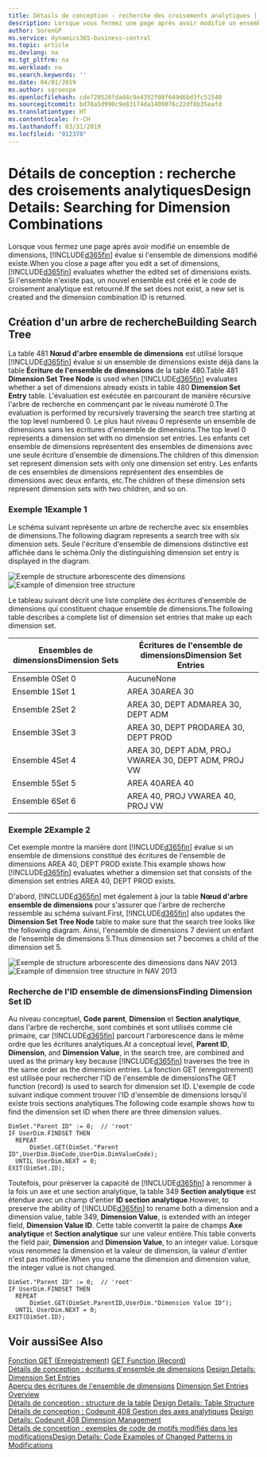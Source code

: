 ```yaml
---
title: Détails de conception - recherche des croisements analytiques | Microsoft Docs
description: Lorsque vous fermez une page après avoir modifié un ensemble de dimensions, Business Central évalue si l'ensemble de dimensions modifié existe. Si l'ensemble n'existe pas, un nouvel ensemble est créé et le code de croisement analytique est retourné.
author: SorenGP
ms.service: dynamics365-business-central
ms.topic: article
ms.devlang: na
ms.tgt_pltfrm: na
ms.workload: na
ms.search.keywords: ''
ms.date: 04/01/2019
ms.author: sgroespe
ms.openlocfilehash: cde720526fdad4c9e4352f08f649d6bd3fc51540
ms.sourcegitcommit: bd78a5d990c9e83174da1409076c22df8b35eafd
ms.translationtype: HT
ms.contentlocale: fr-CH
ms.lasthandoff: 03/31/2019
ms.locfileid: "912378"
---
```

# <a name="design-details-searching-for-dimension-combinations"></a><span data-ttu-id="9621f-104">Détails de conception : recherche des croisements analytiques</span><span class="sxs-lookup"><span data-stu-id="9621f-104">Design Details: Searching for Dimension Combinations</span></span>
<span data-ttu-id="9621f-105">Lorsque vous fermez une page après avoir modifié un ensemble de dimensions, [!INCLUDE[d365fin](includes/d365fin_md.md)] évalue si l'ensemble de dimensions modifié existe.</span><span class="sxs-lookup"><span data-stu-id="9621f-105">When you close a page after you edit a set of dimensions, [!INCLUDE[d365fin](includes/d365fin_md.md)] evaluates whether the edited set of dimensions exists.</span></span> <span data-ttu-id="9621f-106">Si l'ensemble n'existe pas, un nouvel ensemble est créé et le code de croisement analytique est retourné.</span><span class="sxs-lookup"><span data-stu-id="9621f-106">If the set does not exist, a new set is created and the dimension combination ID is returned.</span></span>  

## <a name="building-search-tree"></a><span data-ttu-id="9621f-107">Création d'un arbre de recherche</span><span class="sxs-lookup"><span data-stu-id="9621f-107">Building Search Tree</span></span>  
 <span data-ttu-id="9621f-108">La table 481 **Nœud d'arbre ensemble de dimensions** est utilisé lorsque [!INCLUDE[d365fin](includes/d365fin_md.md)] évalue si un ensemble de dimensions existe déjà dans la table **Écriture de l'ensemble de dimensions** de la table 480.</span><span class="sxs-lookup"><span data-stu-id="9621f-108">Table 481 **Dimension Set Tree Node** is used when [!INCLUDE[d365fin](includes/d365fin_md.md)] evaluates whether a set of dimensions already exists in table 480 **Dimension Set Entry** table.</span></span> <span data-ttu-id="9621f-109">L'évaluation est exécutée en parcourant de manière récursive l'arbre de recherche en commençant par le niveau numéroté 0.</span><span class="sxs-lookup"><span data-stu-id="9621f-109">The evaluation is performed by recursively traversing the search tree starting at the top level numbered 0.</span></span> <span data-ttu-id="9621f-110">Le plus haut niveau 0 représente un ensemble de dimensions sans les écritures d'ensemble de dimensions.</span><span class="sxs-lookup"><span data-stu-id="9621f-110">The top level 0 represents a dimension set with no dimension set entries.</span></span> <span data-ttu-id="9621f-111">Les enfants cet ensemble de dimensions représentent des ensembles de dimensions avec une seule écriture d'ensemble de dimensions.</span><span class="sxs-lookup"><span data-stu-id="9621f-111">The children of this dimension set represent dimension sets with only one dimension set entry.</span></span> <span data-ttu-id="9621f-112">Les enfants de ces ensembles de dimensions représentent des ensembles de dimensions avec deux enfants, etc.</span><span class="sxs-lookup"><span data-stu-id="9621f-112">The children of these dimension sets represent dimension sets with two children, and so on.</span></span>  

### <a name="example-1"></a><span data-ttu-id="9621f-113">Exemple 1</span><span class="sxs-lookup"><span data-stu-id="9621f-113">Example 1</span></span>  
 <span data-ttu-id="9621f-114">Le schéma suivant représente un arbre de recherche avec six ensembles de dimensions.</span><span class="sxs-lookup"><span data-stu-id="9621f-114">The following diagram represents a search tree with six dimension sets.</span></span> <span data-ttu-id="9621f-115">Seule l'écriture d'ensemble de dimensions distinctive est affichée dans le schéma.</span><span class="sxs-lookup"><span data-stu-id="9621f-115">Only the distinguishing dimension set entry is displayed in the diagram.</span></span>  

 <span data-ttu-id="9621f-116">![Exemple de structure arborescente des dimensions](media/nav2013_dimension_tree.png "Exemple de structure arborescente des dimensions")</span><span class="sxs-lookup"><span data-stu-id="9621f-116">![Example of dimension tree structure](media/nav2013_dimension_tree.png "Example of dimension tree structure")</span></span>  

 <span data-ttu-id="9621f-117">Le tableau suivant décrit une liste complète des écritures d'ensemble de dimensions qui constituent chaque ensemble de dimensions.</span><span class="sxs-lookup"><span data-stu-id="9621f-117">The following table describes a complete list of dimension set entries that make up each dimension set.</span></span>  

|<span data-ttu-id="9621f-118">Ensembles de dimensions</span><span class="sxs-lookup"><span data-stu-id="9621f-118">Dimension Sets</span></span>|<span data-ttu-id="9621f-119">Écritures de l'ensemble de dimensions</span><span class="sxs-lookup"><span data-stu-id="9621f-119">Dimension Set Entries</span></span>|  
|--------------------|---------------------------|  
|<span data-ttu-id="9621f-120">Ensemble 0</span><span class="sxs-lookup"><span data-stu-id="9621f-120">Set 0</span></span>|<span data-ttu-id="9621f-121">Aucune</span><span class="sxs-lookup"><span data-stu-id="9621f-121">None</span></span>|  
|<span data-ttu-id="9621f-122">Ensemble 1</span><span class="sxs-lookup"><span data-stu-id="9621f-122">Set 1</span></span>|<span data-ttu-id="9621f-123">AREA 30</span><span class="sxs-lookup"><span data-stu-id="9621f-123">AREA 30</span></span>|  
|<span data-ttu-id="9621f-124">Ensemble 2</span><span class="sxs-lookup"><span data-stu-id="9621f-124">Set 2</span></span>|<span data-ttu-id="9621f-125">AREA 30, DEPT ADM</span><span class="sxs-lookup"><span data-stu-id="9621f-125">AREA 30, DEPT ADM</span></span>|  
|<span data-ttu-id="9621f-126">Ensemble 3</span><span class="sxs-lookup"><span data-stu-id="9621f-126">Set 3</span></span>|<span data-ttu-id="9621f-127">AREA 30, DEPT PROD</span><span class="sxs-lookup"><span data-stu-id="9621f-127">AREA 30, DEPT PROD</span></span>|  
|<span data-ttu-id="9621f-128">Ensemble 4</span><span class="sxs-lookup"><span data-stu-id="9621f-128">Set 4</span></span>|<span data-ttu-id="9621f-129">AREA 30, DEPT ADM, PROJ VW</span><span class="sxs-lookup"><span data-stu-id="9621f-129">AREA 30, DEPT ADM, PROJ VW</span></span>|  
|<span data-ttu-id="9621f-130">Ensemble 5</span><span class="sxs-lookup"><span data-stu-id="9621f-130">Set 5</span></span>|<span data-ttu-id="9621f-131">AREA 40</span><span class="sxs-lookup"><span data-stu-id="9621f-131">AREA 40</span></span>|  
|<span data-ttu-id="9621f-132">Ensemble 6</span><span class="sxs-lookup"><span data-stu-id="9621f-132">Set 6</span></span>|<span data-ttu-id="9621f-133">AREA 40, PROJ VW</span><span class="sxs-lookup"><span data-stu-id="9621f-133">AREA 40, PROJ VW</span></span>|  

### <a name="example-2"></a><span data-ttu-id="9621f-134">Exemple 2</span><span class="sxs-lookup"><span data-stu-id="9621f-134">Example 2</span></span>  
 <span data-ttu-id="9621f-135">Cet exemple montre la manière dont [!INCLUDE[d365fin](includes/d365fin_md.md)] évalue si un ensemble de dimensions constitué des écritures de l'ensemble de dimensions AREA 40, DEPT PROD existe.</span><span class="sxs-lookup"><span data-stu-id="9621f-135">This example shows how [!INCLUDE[d365fin](includes/d365fin_md.md)] evaluates whether a dimension set that consists of the dimension set entries AREA 40, DEPT PROD exists.</span></span>  

 <span data-ttu-id="9621f-136">D'abord, [!INCLUDE[d365fin](includes/d365fin_md.md)] met également à jour la table **Nœud d'arbre ensemble de dimensions** pour s'assurer que l'arbre de recherche ressemble au schéma suivant.</span><span class="sxs-lookup"><span data-stu-id="9621f-136">First, [!INCLUDE[d365fin](includes/d365fin_md.md)] also updates the **Dimension Set Tree Node** table to make sure that the search tree looks like the following diagram.</span></span> <span data-ttu-id="9621f-137">Ainsi, l'ensemble de dimensions 7 devient un enfant de l'ensemble de dimensions 5.</span><span class="sxs-lookup"><span data-stu-id="9621f-137">Thus dimension set 7 becomes a child of the dimension set 5.</span></span>  

 <span data-ttu-id="9621f-138">![Exemple de structure arborescente des dimensions dans NAV 2013](media/nav2013_dimension_tree_example2.png "Exemple de structure arborescente des dimensions dans NAV 2013")</span><span class="sxs-lookup"><span data-stu-id="9621f-138">![Example of dimension tree structure in NAV 2013](media/nav2013_dimension_tree_example2.png "Example of dimension tree structure in NAV 2013")</span></span>  

### <a name="finding-dimension-set-id"></a><span data-ttu-id="9621f-139">Recherche de l'ID ensemble de dimensions</span><span class="sxs-lookup"><span data-stu-id="9621f-139">Finding Dimension Set ID</span></span>  
 <span data-ttu-id="9621f-140">Au niveau conceptuel, **Code parent**, **Dimension** et **Section analytique**, dans l'arbre de recherche, sont combinés et sont utilisés comme clé primaire, car [!INCLUDE[d365fin](includes/d365fin_md.md)] parcourt l'arborescence dans le même ordre que les écritures analytiques.</span><span class="sxs-lookup"><span data-stu-id="9621f-140">At a conceptual level, **Parent ID**, **Dimension**, and **Dimension Value**, in the search tree, are combined and used as the primary key because [!INCLUDE[d365fin](includes/d365fin_md.md)] traverses the tree in the same order as the dimension entries.</span></span> <span data-ttu-id="9621f-141">La fonction GET (enregistrement) est utilisée pour rechercher l'ID de l'ensemble de dimensions</span><span class="sxs-lookup"><span data-stu-id="9621f-141">The GET function (record) is used to search for dimension set ID.</span></span> <span data-ttu-id="9621f-142">L'exemple de code suivant indique comment trouver l'ID d'ensemble de dimensions lorsqu'il existe trois sections analytiques.</span><span class="sxs-lookup"><span data-stu-id="9621f-142">The following code example shows how to find the dimension set ID when there are three dimension values.</span></span>  

```  
DimSet."Parent ID" := 0;  // 'root'  
IF UserDim.FINDSET THEN  
  REPEAT  
      DimSet.GET(DimSet."Parent ID",UserDim.DimCode,UserDim.DimValueCode);  
  UNTIL UserDim.NEXT = 0;  
EXIT(DimSet.ID);  

```  

<span data-ttu-id="9621f-143">Toutefois, pour préserver la capacité de [!INCLUDE[d365fin](includes/d365fin_md.md)] à renommer à la fois un axe et une section analytique, la table 349 **Section analytique** est étendue avec un champ d'entier **ID section analytique**.</span><span class="sxs-lookup"><span data-stu-id="9621f-143">However, to preserve the ability of [!INCLUDE[d365fin](includes/d365fin_md.md)] to rename both a dimension and a dimension value, table 349, **Dimension Value**, is extended with an integer field, **Dimension Value ID**.</span></span> <span data-ttu-id="9621f-144">Cette table convertit la paire de champs **Axe analytique** et **Section analytique** sur une valeur entière.</span><span class="sxs-lookup"><span data-stu-id="9621f-144">This table converts the field pair, **Dimension** and **Dimension Value**, to an integer value.</span></span> <span data-ttu-id="9621f-145">Lorsque vous renommez la dimension et la valeur de dimension, la valeur d'entier n'est pas modifiée.</span><span class="sxs-lookup"><span data-stu-id="9621f-145">When you rename the dimension and dimension value, the integer value is not changed.</span></span>  

```  
DimSet."Parent ID" := 0;  // 'root'  
IF UserDim.FINDSET THEN  
  REPEAT  
      DimSet.GET(DimSet.ParentID,UserDim."Dimension Value ID");  
  UNTIL UserDim.NEXT = 0;  
EXIT(DimSet.ID);  

```  

## <a name="see-also"></a><span data-ttu-id="9621f-146">Voir aussi</span><span class="sxs-lookup"><span data-stu-id="9621f-146">See Also</span></span>  
 <span data-ttu-id="9621f-147">[Fonction GET (Enregistrement)](/dynamics-nav/GET-Function--Record-)  </span><span class="sxs-lookup"><span data-stu-id="9621f-147">[GET Function (Record)](/dynamics-nav/GET-Function--Record-)  </span></span>  
 <span data-ttu-id="9621f-148">[Détails de conception : écritures d'ensemble de dimensions](design-details-dimension-set-entries.md) </span><span class="sxs-lookup"><span data-stu-id="9621f-148">[Design Details: Dimension Set Entries](design-details-dimension-set-entries.md) </span></span>  
 <span data-ttu-id="9621f-149">[Aperçu des écritures de l'ensemble de dimensions](design-details-dimension-set-entries-overview.md) </span><span class="sxs-lookup"><span data-stu-id="9621f-149">[Dimension Set Entries Overview](design-details-dimension-set-entries-overview.md) </span></span>  
 <span data-ttu-id="9621f-150">[Détails de conception : structure de la table](design-details-table-structure.md) </span><span class="sxs-lookup"><span data-stu-id="9621f-150">[Design Details: Table Structure](design-details-table-structure.md) </span></span>  
 <span data-ttu-id="9621f-151">[Détails de conception : Codeunit 408 Gestion des axes analytiques](design-details-codeunit-408-dimension-management.md) </span><span class="sxs-lookup"><span data-stu-id="9621f-151">[Design Details: Codeunit 408 Dimension Management](design-details-codeunit-408-dimension-management.md) </span></span>  
 [<span data-ttu-id="9621f-152">Détails de conception : exemples de code de motifs modifiés dans les modifications</span><span class="sxs-lookup"><span data-stu-id="9621f-152">Design Details: Code Examples of Changed Patterns in Modifications</span></span>](design-details-code-examples-of-changed-patterns-in-modifications.md)
